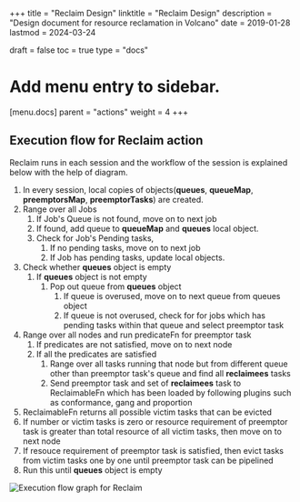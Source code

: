 +++
title = "Reclaim Design"
linktitle = "Reclaim Design"
description = "Design document for resource reclamation in Volcano"
date = 2019-01-28
lastmod = 2024-03-24

draft = false
toc = true
type = "docs"

# Add menu entry to sidebar.
[menu.docs]
  parent = "actions"
  weight = 4
+++

## Execution flow for Reclaim action

Reclaim runs in each session and the workflow of the session is explained below with the help of diagram.

1. In every session, local copies of objects(**queues**, **queueMap**, **preemptorsMap**, **preemptorTasks**) are created.
2. Range over all Jobs
    1. If Job's Queue is not found, move on to next job
    2. If found, add queue to **queueMap** and **queues** local object.
    3. Check for Job's Pending tasks,
        1. If no pending tasks, move on to next job
        2. If Job has pending tasks, update local objects.
3. Check whether **queues** object is empty
    1. If **queues** object is not empty
        1. Pop out queue from **queues** object
            1. If queue is overused, move on to next queue from queues object
            2. If queue is not overused, check for for jobs which has pending tasks within that queue and select preemptor task
4.  Range over all nodes and run predicateFn for preemptor task
    1. If predicates are not satisfied, move on to next node
    2. If all the predicates are satisfied
        1.  Range over all tasks running that node but from different queue other than preemptor task's queue and find all **reclaimees** tasks
        2. Send preemptor task and set of **reclaimees** task to ReclaimableFn which has been loaded by following plugins such as conformance, gang and proportion
5. ReclaimableFn returns all possible victim tasks that can be evicted
6. If number or victim tasks is zero or resource requirement of preemptor task is greater than total resource of all victim tasks, then move on to next node
7. If resouce requirement of preemptor task is satisfied, then evict tasks from victim tasks one by one until preemptor task can be pipelined
8. Run this until **queues** object is empty

![Execution flow graph for Reclaim](./images/ReclaimDesign.png)



